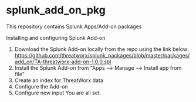 # splunk_add_on_pkg
This repository contains Splunk Apps/Add-on packages

Installing and configuring Splunk Add-on
1. Download the Splunk Add-on locally from the repo using the link below:
https://github.com/threatworx/splunk_packages/blob/master/packages/add_on/TA-threatworx-add-on-1.0.0.spl
2. Install the Splunk Add-on from "Apps --> Manage --> Install app from file"
3. Create an index for ThreatWorx data
4. Configure the Add-on
5. Configure new input
You are all set.
